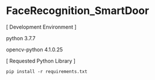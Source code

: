 # FaceRecognition_SmartDoor


[ Development Environment ]

python 3.7.7

opencv-python 4.1.0.25

[ Requested Python Library ]

```
pip install -r requirements.txt
```

